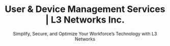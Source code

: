 ---
eleventyExcludeFromCollections: true
product: 'User & Device Management'
title: 'User & Device Management Services | L3 Networks Inc.'
metaDesc: 'Simplify User & Device Management with L3 Networks Inc. Get managed helpdesk, endpoint security, and IT asset management solutions.'
metaKeywords: 'User Management, Identity & Access Management, Device Management, Endpoint Device Management, Mobile Device Management, Security Management, Endpoint Security Management, Network Access Control, Managed Helpdesk, IT Asset Management'
socialImage: /images/social/og_UsersDevices.png
mainTitle: '<span class="text-teal-400">Users & Devices</span>: Empowering Your Team with Seamless Technology Experiences'
subtitle: 'Simplify, Secure, and Optimize Your Workforce’s Technology with L3 Networks'
prodtitle: |
  Why Partner with L3 for Users & Devices?
prodbody: |
  Managing users and devices efficiently is vital for ensuring security, productivity, and seamless operations in today’s business landscape. At L3 Networks, we provide robust solutions that simplify device management, secure user access, and enhance IT support. From onboarding and updates to troubleshooting and compliance, our services are designed to keep your business running smoothly while reducing complexity.

keyprodsTitle: 'Solutions Designed to Empower Your Team'
keyprodsBody: |
  We provide tailored solutions to manage your users and devices efficiently, so your team can focus on driving results.

valueProps:
  - icon: /images/lucide/settings.svg
    title: Streamlined Operations
    description: Simplify device management and reduce IT complexity with centralized solutions.

  - icon: /images/lucide/shield-check.svg
    title: Enhanced Security
    description: Protect your data and devices with robust identity management and endpoint security.

  - icon: /images/lucide/headset.svg
    title: 24/7 Support
    description: Keep your team productive with round-the-clock helpdesk support.

  - icon: /images/lucide/arrow-up-down.svg
    title: Scalable Solutions
    description: Grow confidently with flexible, future-ready IT solutions tailored to your needs.

keyprods:
  - title: "Desktop Infrastructure"
    info: "Reliable, Secure, and Scalable Desktops"
    paragraph: >
      Your team needs dependable technology to stay productive. Our desktop infrastructure solutions ensure seamless performance, robust security, and scalability to grow with your business.

  - title: "End User Helpdesk"
    info: "Fast, Friendly, and Expert IT Support"
    paragraph: >
      Downtime is costly. Our end user helpdesk provides 24/7 support to resolve issues quickly, keeping your team productive and your operations running smoothly.

  - title: "Enterprise Mobility Management"
    info: "Secure and Manage Mobile Devices"
    paragraph: >
      Mobile devices are essential but vulnerable. Our enterprise mobility management solutions secure your devices, apps, and data, enabling productivity without compromising security.

  - title: "Identity & Access Management (IAM)"
    info: "Control Access, Protect Data"
    paragraph: >
      Unauthorized access can lead to disaster. Our IAM solutions ensure only the right people have access to your systems, safeguarding your critical data and resources.

  - title: "Subscription & Patch Management"
    info: "Keep Software Updated and Secure"
    paragraph: >
      Outdated software is a security risk. We automate subscription and patch management to ensure your systems are always up-to-date and protected against vulnerabilities.

vendorsTitle: Trusted by the Best, Built for You
vendorsBody: |
  We partner with industry-leading vendors to deliver cutting-edge solutions for your users and devices.

vendorsLogos:
  - src: /images/products/logos/logo-entra.svg
    alt: "Microsoft Entra Identity & Access Management logo"
  - src: /images/products/logos/logo-o365.svg
    alt: "Microsoft 365 Productivity Suite logo"
  - src: /images/products/logos/logo-intune.svg
    alt: "Microsoft Intune Device Management logo"
  - src: /images/products/logos/logo-kaseya.svg
    alt: "Kaseya IT Management and RMM logo"
  - src: /images/products/logos/logo-logmein.svg
    alt: "LogMeIn Remote Access and Support logo"
  - src: /images/products/logos/logo-crowdstrike.svg
    alt: "CrowdStrike Endpoint Detection and Response logo"
  - src: /images/products/logos/logo-threatlocker.svg
    alt: "ThreatLocker Application Control and Zero Trust logo"
  - src: /images/products/logos/logo-citrix.svg
    alt: "Citrix Virtual Desktop Infrastructure logo"
  - src: /images/products/logos/logo-ninjaone.svg
    alt: "NinjaOne Endpoint Management logo"
  - src: /images/products/logos/logo-okta.svg
    alt: "Okta Identity and Single Sign-On logo"
  - src: /images/products/logos/logo-onelogin.svg
    alt: "OneLogin Identity and Access Management logo"
  - src: /images/products/logos/logo-rsa.svg
    alt: "RSA Security and Authentication logo"
  - src: /images/products/logos/logo-duo.svg
    alt: "Duo Multi-Factor Authentication logo"


---